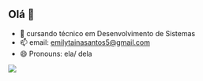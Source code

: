## Olá 👋
- 🔭 cursando técnico em Desenvolvimento de Sistemas
- 📫 email: emilytainasantos5@gmail.com
- 😄 Pronouns: ela/ dela

 <img height:30x src="https://cdn.jsdelivr.net/gh/devicons/devicon@latest/icons/linkedin/linkedin-original.svg" />
          
  
          
